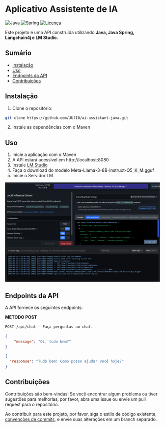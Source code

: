 # Aplicativo Assistente de IA

![Java](https://img.shields.io/badge/java-%23ED8B00.svg?style=for-the-badge&logo=openjdk&logoColor=white)
![Spring](https://img.shields.io/badge/spring-%236DB33F.svg?style=for-the-badge&logo=spring&logoColor=white)
[![Licença](https://img.shields.io/github/license/Ileriayo/markdown-badges?style=for-the-badge)](./LICENSE)

Este projeto é uma API construída utilizando **Java, Java Spring, Langchain4j e LM Studio.**

## Sumário

- [Instalação](#instalação)
- [Uso](#uso)
- [Endpoints da API](#endpoints-da-api)
- [Contribuições](#contribuições)

## Instalação

1. Clone o repositório:

```bash
git clone https://github.com/JU7I0/ai-assistant-java.git
```

2. Instale as dependências com o Maven

## Uso

1. Inicie a aplicação com o Maven
2. A API estará acessível em http://localhost:8080
3. Instale [LM Studio](https://lmstudio.ai/)
4. Faça o download do modelo Meta-Llama-3-8B-Instruct-Q5_K_M.gguf
5. Inicie o Servidor LM

![LM Studio](.github/llmStudio.png)

## Endpoints da API
A API fornece os seguintes endpoints:

**METODO POST**
```markdown
POST /api/chat - Faça perguntas ao chat.
```
```json
{
    "message": "Oi, tudo bem?"
}
```
```json
{
  "response": "Tudo bem! Como posso ajudar você hoje?"
}
```

## Contribuições

Contribuições são bem-vindas! Se você encontrar algum problema ou tiver sugestões para melhorias, por favor, abra uma issue ou envie um pull request para o repositório.

Ao contribuir para este projeto, por favor, siga o estilo de código existente, [convenções de commits](https://www.conventionalcommits.org/en/v1.0.0/), e envie suas alterações em um branch separado.
